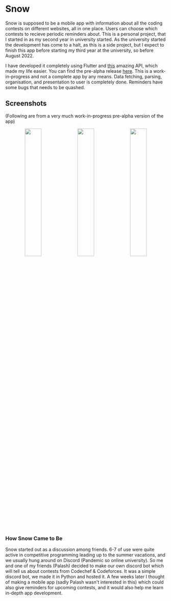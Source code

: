 # Snow

Snow is supposed to be a mobile app with information about all the coding contests on different websites, all in one place. Users can choose which contests to recieve periodic reminders about. This is a personal project, that I started in as my second year in university started. As the university started the development has come to a halt, as this is a side project, but I expect to finish this app before starting my third year at the university, so before August 2022.

I have developed it completely using Flutter and <a href="https://kontests.net/">this</a> amazing API, which made my life easier. You can find the pre-alpha release <a href="https://github.com/sahej-dev/Snow/releases/tag/v0.0.1-pre-alpha">here</a>. This is a work-in-progress and not a complete app by any means. Data fetching, parsing, organisation, and presentation to user is completely done. Reminders have some bugs that needs to be quashed.

## Screenshots
(Following are from a very much work-in-progress pre-alpha version of the app)

<p float="left" align="middle">
  <img src="https://github.com/sahej-dev/Snow/blob/main/Screenshots/home.jpeg" width="32%" />
  <img src="https://github.com/sahej-dev/Snow/blob/main/Screenshots/filters.jpeg" width="32%" />
  <img src="https://github.com/sahej-dev/Snow/blob/main/Screenshots/favorites.jpeg" width="32%" />
</p>

### How Snow Came to Be
Snow started out as a discussion among friends. 6-7 of use were quite active in competitive programming leading up to the summer vacations, and we usually hung around on Discord (Pandemic so online university). So me and one of my friends (Palash) decided to make our own discord bot which will tell us about contests from Codechef & Codeforces. It was a simple discord bot, we made it in Python and hosted it. A few weeks later I thought of making a mobile app (sadly Palash wasn't interested in this) which could also give reminders for upcoming contests, and it would also help me learn in-depth app development.
